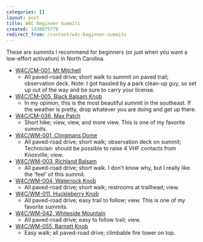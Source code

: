 ```yaml
---
categories: []
layout: post
title: W4C Beginner Summits
created: 1430075779
redirect_from: /content/w4c-beginner-summits
---
```

These are summits I recommend for beginners (or just when you want a low-effort activation) in North Carolina.

* [W4C/CM-001, Mt Mitchell](http://k4kpk.com/content/sota-guide-w4ccm-001-mt-mitchell)
    * All paved-road drive; short walk to summit on paved trail; observation deck.  Note: I got hassled by a park clean-up guy, so set up out of the way and be sure to carry your license.
* [W4C/CM-005, Black Balsam Knob](http://k4kpk.com/content/sota-guide-w4ccm-005-black-balsam-knob)
    * In my opinion, this is the most beautiful summit in the southeast.  If the weather is pretty, drop whatever you are doing and get up there.
* [W4C/CM-036, Max Patch](http://k4kpk.com/content/sota-guide-w4ccm-036-max-patch)
    * Short hike; view, view, and more view.  This is one of my favorite summits.
* [W4C/WM-001, Clingmans Dome](http://k4kpk.com/content/sota-guide-w4cwm-001-clingmans-dome)
    * All paved-road drive; short walk; observation deck on summit; Technician: should be possible to raise 4 VHF contacts from Knoxville; view.
* [W4C/WM-003, Richland Balsam](http://k4kpk.com/content/sota-guide-w4cwm-003-richland-balsam)
    * All paved-road drive; short walk.  I don't know why, but I really like the 'feel' of this summit.
* [W4C/WM-004, Waterrock Knob](http://k4kpk.com/content/sota-guide-w4cwm-004-waterrock-knob)
    * All paved-road drive; short walk; restrooms at trailhead; view.
* [W4C/WM-011, Huckleberry Knob](http://k4kpk.com/content/sota-guide-w4cwm-011-huckleberry-knob)
    * All paved-road drive; easy trail to follow; view.  This is one of my favorite summits.
* [W4C/WM-042, Whiteside Mountain](http://k4kpk.com/content/w4cwm-042-whiteside-mountain)
    * All paved-road drive; easy to follow trail; view.
* [W4C/WM-055, Barnett Knob](http://k4kpk.com/content/sota-guide-w4cwm-055-barnett-knob)
    * Easy walk; all paved-road drive; climbable fire tower on top.
